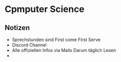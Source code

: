 # Cpmputer Science
## Notizen
- Sprechstunden sind First come First Serve
- Discord Channel
- Alle offiziellen Infos via Mails
Darum täglich Lesen
- 
